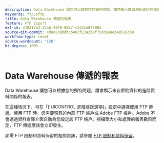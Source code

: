 ```yaml
---
description: Data Warehouse 讓您可以根據您的獨特問題，請求顯示來自原始資料的進階資料關係的報表。
keywords: ftp;sftp
title: Data Warehouse 傳遞的報表
feature: FTP Export
exl-id: d49217a4-33ab-49f8-9207-c5d31e8f798d
source-git-commit: 4daa5c8bdbcb483f23a3b8f75dde9eeb48516db8
workflow-type: tm+mt
source-wordcount: '126'
ht-degree: 100%

---
```


# Data Warehouse 傳遞的報表

Data Warehouse 讓您可以根據您的獨特問題，請求顯示來自原始資料的進階資料關係的報表。

在這種情況下，可在「[!UICONTROL 進階傳送選項]」設定中選擇使用 FTP 傳遞。使用 FTP 時，您需要現有的內部 FTP 帳戶或 Adobe FTP 帳戶。Adobe 不會透過資料倉庫介面自動為您設定該 FTP 帳戶。視檔案大小和處理的報表數目而定，FTP 傳遞應該會立即發生。

如需 FTP 限制和資料保留的相關資訊，請參閱 [FTP 限制和資料保留](/help/export/ftp-and-sftp/ftp-limits.md)。
